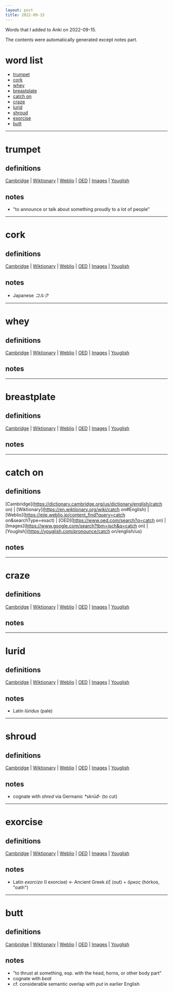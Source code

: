 ```yaml
---
layout: post
title: 2022-09-15
---
```


Words that I added to Anki on 2022-09-15.

The contents were automatically generated except notes part.
# word list
- [trumpet](#trumpet)
- [cork](#cork)
- [whey](#whey)
- [breastplate](#breastplate)
- [catch on](#catch-on)
- [craze](#craze)
- [lurid](#lurid)
- [shroud](#shroud)
- [exorcise](#exorcise)
- [butt](#butt)

---

# trumpet
## definitions
[Cambridge](https://dictionary.cambridge.org/us/dictionary/english/trumpet)
|
[Wiktionary](https://en.wiktionary.org/wiki/trumpet#English)
|
[Weblio](https://ejje.weblio.jp/content_find?query=trumpet&searchType=exact)
|
[OED](https://www.oed.com/search?q=trumpet)
|
[Images](https://www.google.com/search?tbm=isch&q=trumpet)
|
[Youglish](https://youglish.com/pronounce/trumpet/english/us)

## notes
- "to announce or talk about something proudly to a lot of people"

---

# cork
## definitions
[Cambridge](https://dictionary.cambridge.org/us/dictionary/english/cork)
|
[Wiktionary](https://en.wiktionary.org/wiki/cork#English)
|
[Weblio](https://ejje.weblio.jp/content_find?query=cork&searchType=exact)
|
[OED](https://www.oed.com/search?q=cork)
|
[Images](https://www.google.com/search?tbm=isch&q=cork)
|
[Youglish](https://youglish.com/pronounce/cork/english/us)

## notes
- Japanese *コルク*

---

# whey
## definitions
[Cambridge](https://dictionary.cambridge.org/us/dictionary/english/whey)
|
[Wiktionary](https://en.wiktionary.org/wiki/whey#English)
|
[Weblio](https://ejje.weblio.jp/content_find?query=whey&searchType=exact)
|
[OED](https://www.oed.com/search?q=whey)
|
[Images](https://www.google.com/search?tbm=isch&q=whey)
|
[Youglish](https://youglish.com/pronounce/whey/english/us)

## notes

---

# breastplate
## definitions
[Cambridge](https://dictionary.cambridge.org/us/dictionary/english/breastplate)
|
[Wiktionary](https://en.wiktionary.org/wiki/breastplate#English)
|
[Weblio](https://ejje.weblio.jp/content_find?query=breastplate&searchType=exact)
|
[OED](https://www.oed.com/search?q=breastplate)
|
[Images](https://www.google.com/search?tbm=isch&q=breastplate)
|
[Youglish](https://youglish.com/pronounce/breastplate/english/us)

## notes

---

# catch on
## definitions
[Cambridge](https://dictionary.cambridge.org/us/dictionary/english/catch on)
|
[Wiktionary](https://en.wiktionary.org/wiki/catch on#English)
|
[Weblio](https://ejje.weblio.jp/content_find?query=catch on&searchType=exact)
|
[OED](https://www.oed.com/search?q=catch on)
|
[Images](https://www.google.com/search?tbm=isch&q=catch on)
|
[Youglish](https://youglish.com/pronounce/catch on/english/us)

## notes

---

# craze
## definitions
[Cambridge](https://dictionary.cambridge.org/us/dictionary/english/craze)
|
[Wiktionary](https://en.wiktionary.org/wiki/craze#English)
|
[Weblio](https://ejje.weblio.jp/content_find?query=craze&searchType=exact)
|
[OED](https://www.oed.com/search?q=craze)
|
[Images](https://www.google.com/search?tbm=isch&q=craze)
|
[Youglish](https://youglish.com/pronounce/craze/english/us)

## notes

---

# lurid
## definitions
[Cambridge](https://dictionary.cambridge.org/us/dictionary/english/lurid)
|
[Wiktionary](https://en.wiktionary.org/wiki/lurid#English)
|
[Weblio](https://ejje.weblio.jp/content_find?query=lurid&searchType=exact)
|
[OED](https://www.oed.com/search?q=lurid)
|
[Images](https://www.google.com/search?tbm=isch&q=lurid)
|
[Youglish](https://youglish.com/pronounce/lurid/english/us)

## notes
- Latin *lūridus* (pale)

---

# shroud
## definitions
[Cambridge](https://dictionary.cambridge.org/us/dictionary/english/shroud)
|
[Wiktionary](https://en.wiktionary.org/wiki/shroud#English)
|
[Weblio](https://ejje.weblio.jp/content_find?query=shroud&searchType=exact)
|
[OED](https://www.oed.com/search?q=shroud)
|
[Images](https://www.google.com/search?tbm=isch&q=shroud)
|
[Youglish](https://youglish.com/pronounce/shroud/english/us)

## notes
- cognate with *shred* via Germanic *\*skrūđ-* (to cut)

---

# exorcise
## definitions
[Cambridge](https://dictionary.cambridge.org/us/dictionary/english/exorcise)
|
[Wiktionary](https://en.wiktionary.org/wiki/exorcise#English)
|
[Weblio](https://ejje.weblio.jp/content_find?query=exorcise&searchType=exact)
|
[OED](https://www.oed.com/search?q=exorcise)
|
[Images](https://www.google.com/search?tbm=isch&q=exorcise)
|
[Youglish](https://youglish.com/pronounce/exorcise/english/us)

## notes
- Latin *exorcizo* (I exorcise) &lt;- Ancient Greek *ἐξ* (out) + *ὅρκος* (hórkos, "oath")

---

# butt
## definitions
[Cambridge](https://dictionary.cambridge.org/us/dictionary/english/butt)
|
[Wiktionary](https://en.wiktionary.org/wiki/butt#English)
|
[Weblio](https://ejje.weblio.jp/content_find?query=butt&searchType=exact)
|
[OED](https://www.oed.com/search?q=butt)
|
[Images](https://www.google.com/search?tbm=isch&q=butt)
|
[Youglish](https://youglish.com/pronounce/butt/english/us)

## notes
- "to thrust at something, esp. with the head, horns, or other body part"
- cognate with *beat*
- cf. considerable semantic overlap with *put* in earlier English

